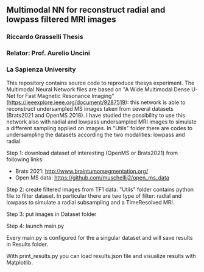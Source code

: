 ## Multimodal NN for reconstruct radial and lowpass filtered MRI images
### Riccardo Grasselli Thesis
### Relator: Prof. Aurelio Uncini
### La Sapienza University

This repository contains source code to reproduce thesys experiment. 
The Multimodal Neural Network files are based on "A Wide Multimodal Dense U-Net for Fast Magnetic Resonance Imaging" (https://ieeexplore.ieee.org/document/9287519): this network is able to reconstruct undersampled MS images taken from several datasets (Brats2021 and OpenMS 2018).
I have studied the possibility to use this network also with radial and lowpass undersampled MRI images to simulate a different sampling applied on images.
In "Utils" folder there are codes to undersampling the datasets according the two modalities: lowpass and radial.


Step 1: download dataset of interesting (OpenMS or Brats2021) from following links:
 - Brats 2021: http://www.braintumorsegmentation.org/
 - Open MS data: https://github.com/muschellij2/open_ms_data

Step 2: create filtered images from TF1 data. "Utils" folder contains python file to filter dataset. In particular there are two type of filter: radial and lowpass to simulate a radial subsampling and a TimeResolved MRI.

Step 3: put images in Dataset folder

Step 4: launch main.py

Every main.py is configured for the a singular dataset and will save results in Results folder. 

With print_results.py you can load results.json file and visualize results with Matplotlib. 
